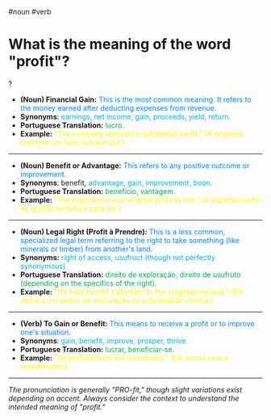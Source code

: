 #noun
#verb

# What is the meaning of the word "profit"?
?
* **(Noun) Financial Gain:** <span style="color:rgb(0, 132, 255)">This is the most common meaning. It refers to the money earned after deducting expenses from revenue.  </span>
* **Synonyms**: <span style="color:rgb(0, 176, 240)">earnings, net income, gain, proceeds, yield, return. </span>
* **Portuguese Translation:** <span style="color:rgb(0, 176, 80)">lucro. </span>
* **Example:** <span style="color:rgb(255, 255, 0)">"The company reported a substantial profit." (A empresa reportou um lucro substancial.)</span>
---
* **(Noun) Benefit or Advantage:** <span style="color:rgb(0, 132, 255)">This refers to any positive outcome or improvement. </span>
* **Synonyms**: benefit, <span style="color:rgb(0, 176, 240)">advantage, gain, improvement, boon. </span>
* **Portuguese Translation:** <span style="color:rgb(0, 176, 80)">benefício, vantagem. </span>
* **Example:** <span style="color:rgb(255, 255, 0)">"The experience was of great profit to him." (A experiência foi de grande benefício para ele.)</span>
---
* **(Noun) Legal Right (Profit à Prendre):** <span style="color:rgb(0, 132, 255)">This is a less common, specialized legal term referring to the right to take something (like minerals or timber) from another's land. </span>
* **Synonyms:** <span style="color:rgb(0, 176, 240)"> right of access, usufruct (though not perfectly synonymous). </span>
* **Portuguese Translation:**  <span style="color:rgb(0, 176, 80)">direito de exploração, direito de usufruto (depending on the specifics of the right).  </span>
* **Example:** <span style="color:rgb(255, 255, 0)">"He held a profit à prendre on the neighboring land." (Ele detinha um direito de exploração na propriedade vizinha.)</span>
---
* **(Verb) To Gain or Benefit:** <span style="color:rgb(0, 132, 255)">This means to receive a profit or to improve one's situation.  </span>
* **Synonyms**: <span style="color:rgb(0, 176, 240)">gain, benefit, improve, prosper, thrive. </span>
* **Portuguese Translation:** <span style="color:rgb(0, 176, 80)">lucrar, beneficiar-se. </span>
* **Example:** <span style="color:rgb(255, 255, 0)">"He profited from the investment." (Ele lucrou com o investimento.)</span>
---
*The pronunciation is generally "PRO-fit," though slight variations exist depending on accent.  Always consider the context to understand the intended meaning of "profit."*
<!--SR:!2025-05-28,30,270-->



